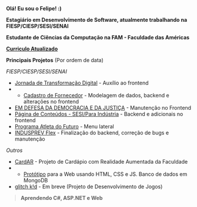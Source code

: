 **Olá! Eu sou o Felipe! :)**

**Estagiário em Desenvolvimento de Software, atualmente trabalhando na FIESP/CIESP/SESI/SENAI**

**Estudante de Ciências da Computação na FAM - Faculdade das Américas**

**[Curriculo Atualizado](https://curriculum.hifeeeh.com/ "Curriculo Atualizado")**

**Principais Projetos** (Por ordem de data)

*FIESP/CIESP/SESI/SENAI*
+ [Jornada de Transformação Digital](https://jornadadigital.sp.senai.br/ "Jornada de Transformação Digital") - Auxílio ao frontend
+ + [Cadastro de Fornecedor](https://jornadadigital-cadastro.sp.senai.br/ "Cadastro de Fornecedor") - Modelagem de dados, backend e alterações no frontend
+ [EM DEFESA DA DEMOCRACIA E DA JUSTIÇA](https://www.defesademocraciaejustica.com.br/ "EM DEFESA DA DEMOCRACIA E DA JUSTIÇA") - Manutenção no Frontend
+ [Página de Conteúdos - SESI/Para Indústria](https://www.sesisp.org.br/para-industria/conteudos "Página de Conteúdos - SESI/Para Indústria") - Backend e adicionais no frontend
+ [Programa Atleta do Futuro](https://www.sesisp.org.br/esporte/atleta-do-futuro-paf?menu=paf "Programa Atleta do Futuro") - Menu lateral
+ [INDUSPREV Flex](https://indusprev.com.br/ "INDUSPREV") - Finalização do backend, correção de bugs e manutenção

*Outros*
+ [CardAR](https://github.com/cardapioAR "CardAR") - Projeto de Cardápio com Realidade Aumentada da Faculdade
+ + [Protótipo](https://github.com/cardapioAR/cardAR-web "Protótipo") para a Web usando HTML, CSS e JS. Banco de dados em MongoDB
+ [glitch k!d](https://github.com/glitch-kid "glitch k!d") - Em breve (Projeto de Desenvolvimento de Jogos)

> **Aprendendo C#, ASP.NET e Web**
